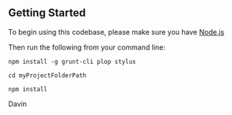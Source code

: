 ## Getting Started

To begin using this codebase, please make sure you have [Node.js](http://nodejs.org/)

Then run the following from your command line:

`npm install -g grunt-cli plop stylus`

`cd myProjectFolderPath`

`npm install`

Davin

